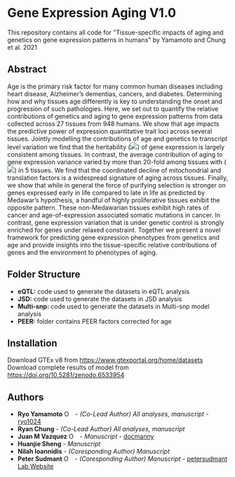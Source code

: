 # Gene Expression Aging V1.0
This repository contains all code for "Tissue-specific impacts of aging and genetics on gene expression patterns in humans" by Yamamoto and Chung et al. 2021

Abstract
--------


Age is the primary risk factor for many common human diseases including heart disease, Alzheimer’s dementias, cancers, and diabetes. Determining how and why tissues age differently is key to understanding the onset and progression of such pathologies. Here, we set out to quantify the relative contributions of genetics and aging to gene expression patterns from data collected across 27 tissues from 948 humans. We show that age impacts the predictive power of expression quantitative trait loci across several tissues. Jointly modelling the contributions of age and genetics to transcript level variation we find that the heritability (<img src="https://render.githubusercontent.com/render/math?math=h^2">) of gene expression is largely consistent among tissues. In contrast, the average contribution of aging to gene expression variance varied by more than 20-fold among tissues with (<img src="https://render.githubusercontent.com/render/math?math=R^2_{age} > h^2">) in 5 tissues. We find that the coordinated decline of mitochondrial and translation factors is a widespread signature of aging across tissues. Finally, we show that while in general the force of purifying selection is stronger on genes expressed early in life compared to late in life as predicted by Medawar’s hypothesis, a handful of highly proliferative tissues exhibit the opposite pattern. These non-Medawarian tissues exhibit high rates of cancer and age-of-expression associated somatic mutations in cancer. In contrast, gene expression variation that is under genetic control is strongly enriched for genes under relaxed constraint. Together we present a novel framework for predicting gene expression phenotypes from genetics and age and provide insights into the tissue-specific relative contributions of genes and the environment to phenotypes of aging.

Folder Structure
---------------
- **eQTL:** code used to generate the datasets in eQTL analysis
- **JSD:** code used to generate the datasets in JSD analysis
- **Multi-snp:** code used to generate the datasets in Multi-snp model analysis
- **PEER:** folder contains PEER factors corrected for age


Installation
---------------
Download GTEx v8 from https://www.gtexportal.org/home/datasets
Download complete results of model from https://doi.org/10.5281/zenodo.6533954

Authors
-------

* **Ryo Yamamoto** <a itemprop="sameAs" content="https://orcid.org/0000-0003-3134-145X" href="https://orcid.org/0000-0003-3134-145X" target="orcid.widget" rel="me noopener noreferrer" style="vertical-align:top;"><img src="https://orcid.org/sites/default/files/images/orcid_16x16.png" style="width:1em;margin-right:.5em;" alt="ORCID iD icon"></a> - *(Co-Lead Author) All analyses, manuscript* - [ryo1024](https://github.com/ryo1024)
* **Ryan Chung** - *(Co-Lead Author) All analyses, manuscript*
* **Juan M Vazquez** <a itemprop="sameAs" content="https://orcid.org/0000-0001-8341-2390" href="https://orcid.org/0000-0001-8341-2390" target="orcid.widget" rel="me noopener noreferrer" style="vertical-align:top;"><img src="https://orcid.org/sites/default/files/images/orcid_16x16.png" style="width:1em;margin-right:.5em;" alt="ORCID iD icon"></a> - *Manuscript* - [docmanny](https://vazquez.bio)
* **Huanjie Sheng** - *Manuscript*
* **Nilah Ioannidis** - *(Coresponding Author) Manuscript*
* **Peter Sudmant** <a itemprop="sameAs" content="https://orcid.org/0000-0002-9573-8248" href="https://orcid.org/0000-0002-9573-8248" target="orcid.widget" rel="me noopener noreferrer" style="vertical-align:top;"><img src="https://orcid.org/sites/default/files/images/orcid_16x16.png" style="width:1em;margin-right:.5em;" alt="ORCID iD icon"></a> - *(Coresponding Author) Manuscript* - [petersudmant](https://github.com/petersudmant) [Lab Website](https://www.sudmantlab.org)

